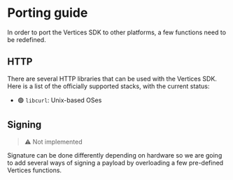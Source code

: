 # Porting guide

In order to port the Vertices SDK to other platforms, a few functions need to be redefined.

## HTTP

There are several HTTP libraries that can be used with the Vertices SDK. 
Here is a list of the officially supported stacks, with the current status:

* 🟢 `libcurl`: Unix-based OSes

## Signing

> ⚠️ Not implemented

Signature can be done differently depending on hardware so we are going to add several ways of signing a payload
by overloading a few pre-defined Vertices functions.

